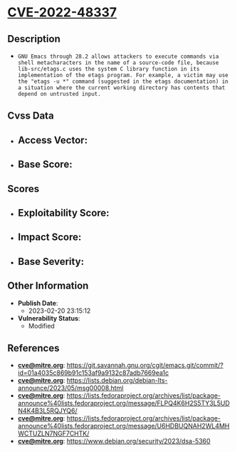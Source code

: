 
# [CVE-2022-48337](https://cve.mitre.org/cgi-bin/cvename.cgi?name=CVE-2022-48337)

## Description

- `GNU Emacs through 28.2 allows attackers to execute commands via shell metacharacters in the name of a source-code file, because lib-src/etags.c uses the system C library function in its implementation of the etags program. For example, a victim may use the "etags -u *" command (suggested in the etags documentation) in a situation where the current working directory has contents that depend on untrusted input.`

## Cvss Data

- **Access Vector**:
  - 
- **Base Score**:
  - 

## Scores

- **Exploitability Score**:
  - 
- **Impact Score**:
  - 
- **Base Severity**:
  - 

## Other Information

- **Publish Date**:
  - 2023-02-20 23:15:12
- **Vulnerability Status**:
  - Modified

## References

- **cve@mitre.org**: https://git.savannah.gnu.org/cgit/emacs.git/commit/?id=01a4035c869b91c153af9a9132c87adb7669ea1c
- **cve@mitre.org**: https://lists.debian.org/debian-lts-announce/2023/05/msg00008.html
- **cve@mitre.org**: https://lists.fedoraproject.org/archives/list/package-announce%40lists.fedoraproject.org/message/FLPQ4K6H2S5TY3L5UDN4K4B3L5RQJYQ6/
- **cve@mitre.org**: https://lists.fedoraproject.org/archives/list/package-announce%40lists.fedoraproject.org/message/U6HDBUQNAH2WL4MHWCTUZLN7NGF7CHTK/
- **cve@mitre.org**: https://www.debian.org/security/2023/dsa-5360
